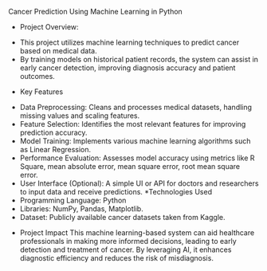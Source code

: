 Cancer Prediction Using Machine Learning in Python
* Project Overview:
- This project utilizes machine learning techniques to predict cancer based on medical data.
- By training models on historical patient records, the system can assist in early cancer detection, improving diagnosis accuracy and patient outcomes.

* Key Features
- Data Preprocessing: Cleans and processes medical datasets, handling missing values and scaling features.
- Feature Selection: Identifies the most relevant features for improving prediction accuracy.
- Model Training: Implements various machine learning algorithms such as Linear Regression.
- Performance Evaluation: Assesses model accuracy using metrics like R Square, mean absolute error, mean square error, root mean square error.
- User Interface (Optional): A simple UI or API for doctors and researchers to input data and receive predictions.
*Technologies Used
- Programming Language: Python
- Libraries: NumPy, Pandas, Matplotlib.
- Dataset: Publicly available cancer datasets taken from Kaggle.
* Project Impact
This machine learning-based system can aid healthcare professionals in making more informed decisions, leading to early detection and treatment of cancer.
By leveraging AI, it enhances diagnostic efficiency and reduces the risk of misdiagnosis.
